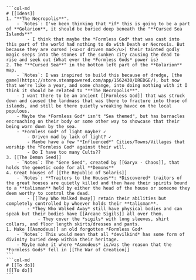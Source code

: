 
````col
```col-md
# [[Ideas]]
1. "**The Necropolis**".
	- `Notes`: I've been thinking that *if* this is going to be a part of **Golarion**, it should be buried deep beneath the "**Cursed Sea Islands**"
		- I think that maybe the *Formless God* that was cast into this part of the world had nothing to do with Death or Necrosis. But because they are cursed (<u>or driven mad</u>) their tainted godly magic seeps into the stones of the sunken city causing the dead to rise and seek out {What ever the *Formless Gods* power is} 
2. The "**Cursed Sea**" in the bottom left part of the **Golarion** map.
	- `Notes`: I was inspired to build this because of dredge, [the game](https://store.steampowered.com/app/1562430/DREDGE/), but now that we're like a year, and some change, into doing nothing with it I think it should be related to "**The Necropolis**". 		
	- I want there to be an ancient [[Formless God]] that was struck down and caused the landmass that was there to fracture into those of islands, and still be there quietly wreaking havoc on the local populous. 		
	- Maybe the *Formless God* isn't "Sea themed", but has barnacles encroaching on their body or some other way to showcase that their being worn down by the sea.  			
	- *Formless God* of light maybe? ✓	
		- Driven mad by lack of light? ✓
		- Maybe have a few "*Influenced*" Cities/Towns/Villages that worship the *Formless God* against their will.
		- Do I have too many Cults??
3. [[The Demon Seed]] 	
	- `Notes`: The "Gene Seed", created by [[Garyx - Chaos]], that holds the genetic code for all **Demons** 
4. Great houses of [[The Republic of Solaris]] 	
	- `Notes`: **Traitors to the Houses**: *Discovered* traitors of the great houses are quietly killed and then have their spirits bound to a **talisman** held by either the head of the house or someone they deem worthy to control the dead. 		
		- [[They Who Walked Away]] retain their abilities but completely controlled by whoever holds their **talisman**.
		- *They Who Walked Away* still have physical bodies and can speak but their bodies have [[Arcane Sigils]] all over them. 
			- They cover the *sigils* with long sleeves, shirt collars, and floor length skirts/dresses and pants.
1. Make [[Asmodeus]] an old forgotten *Formless God*
	- `Notes`: This would mean that all *devilkind* has some form of divinity buried deep within their heritage.
	- Maybe make it where *Asmodeus* is/was the reason that the *Formless Gods* fell in [[The War of Creation]]
```
```col-md
# [[To do]]
![[To do]]
```
````
